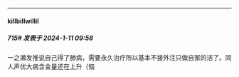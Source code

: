
*****

####  killbillwillil  
##### 715#       发表于 2024-1-11 09:58

一之濑发推说自己得了肺病，需要永久治疗所以基本不接外注只做自家的活了。同人声优大病含金量还在上升（恼

